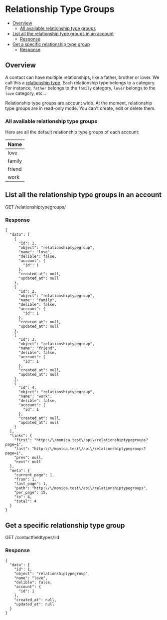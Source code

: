 # Relationship Type Groups

<!-- TOC -->

- [Overview](#overview)
    - [All available relationship type groups](#all-available-relationship-type-groups)
- [List all the relationship type groups in an account](#list-all-the-relationship-type-groups-in-an-account)
    - [Response](#response)
- [Get a specific relationship type group](#get-a-specific-relationship-type-group)
    - [Response](#response-1)

<!-- /TOC -->

<a id="markdown-overview" name="overview"></a>
## Overview

A contact can have multiple relationships, like a father, brother or lover. We call this a <a href="/api/relationshiptypes">relationship type</a>. Each relationship type belongs to a category. For instance, `father` belongs to the `family` category, `lover` belongs to the `love` category, etc...

Relationship type groups are account wide. At the moment, relationship type groups are in read-only mode. You can't create, edit or delete them.

<a id="markdown-all-available-relationship-type-groups" name="all-available-relationship-type-groups"></a>
### All available relationship type groups

Here are all the default relationship type groups of each account:

| Name |
| ---- |
| love |
| family |
| friend |
| work |

<a id="markdown-list-all-the-relationship-type-groups-in-an-account" name="list-all-the-relationship-type-groups-in-an-account"></a>
## List all the relationship type groups in an account

<span class="url">
  GET /relationshiptypegroups/
</span>

<a id="markdown-response" name="response"></a>
### Response

<pre><code class="json">{
  "data": [
    {
      "id": 1,
      "object": "relationshiptypegroup",
      "name": "love",
      "delible": false,
      "account": {
        "id": 1
      },
      "created_at": null,
      "updated_at": null
    },
    {
      "id": 2,
      "object": "relationshiptypegroup",
      "name": "family",
      "delible": false,
      "account": {
        "id": 1
      },
      "created_at": null,
      "updated_at": null
    },
    {
      "id": 3,
      "object": "relationshiptypegroup",
      "name": "friend",
      "delible": false,
      "account": {
        "id": 1
      },
      "created_at": null,
      "updated_at": null
    },
    {
      "id": 4,
      "object": "relationshiptypegroup",
      "name": "work",
      "delible": false,
      "account": {
        "id": 1
      },
      "created_at": null,
      "updated_at": null
    }
  ],
  "links": {
    "first": "http:\/\/monica.test\/api\/relationshiptypegroups?page=1",
    "last": "http:\/\/monica.test\/api\/relationshiptypegroups?page=1",
    "prev": null,
    "next": null
  },
  "meta": {
    "current_page": 1,
    "from": 1,
    "last_page": 1,
    "path": "http:\/\/monica.test\/api\/relationshiptypegroups",
    "per_page": 15,
    "to": 4,
    "total": 4
  }
}</code></pre>

<a id="markdown-get-a-specific-relationship-type-group" name="get-a-specific-relationship-type-group"></a>
## Get a specific relationship type group

<span class="url">
  GET /contactfieldtypes/:id
</span>

<a id="markdown-response-1" name="response-1"></a>
### Response

<pre><code class="json">{
  "data": {
    "id": 1,
    "object": "relationshiptypegroup",
    "name": "love",
    "delible": false,
    "account": {
      "id": 1
    },
    "created_at": null,
    "updated_at": null
  }
}</code></pre>
